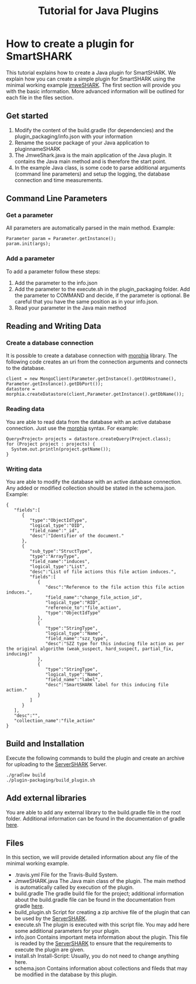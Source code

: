 ﻿---
layout: page
title: Tutorial for Java Plugins
permalink: /plugin/tutorial/java
---

# How to create a plugin for SmartSHARK
This tutorial explains how to create a Java plugin for SmartSHARK. We explain how you can create a simple plugin for SmartSHARK using the minimal working example [jmweSHARK](https://github.com/smartshark/jmweSHARK). The first section will provide you with the basic information. More advanced information will be outlined for each file in the files section.

## Get started
1. Modify the content of the build.gradle (for dependencies) and the plugin_packaging/info.json with your information
2. Rename the source package of your Java application to pluginnameSHARK
3. The JmweShark.java is the main application of the Java plugin. It contains the Java main method and is therefore the start point. 
4. In the example Java class, is some code to parse additional arguments (command line parameters) and setup the logging, the database connection and time measurements. 
## Command Line Parameters
### Get a parameter
All parameters are automatically parsed in the main method.
Example:
```
Parameter param = Parameter.getInstance();
param.init(args);
```
### Add a parameter
To add a parameter follow these steps:
1. Add the parameter to the info.json
2. Add the parameter to the execute.sh in the plugin_packaging folder. Add the parameter to COMMAND and decide, if the parameter is optional. Be careful that you have the same position as in your info.json.
3. Read your parameter in the Java main method
## Reading and Writing Data
### Create a database connection
It is possible to create a database connection with [morphia](https://github.com/MorphiaOrg/morphia) library. The following code creates an uri from the connection arguments and connects to the database.
```
client = new MongoClient(Parameter.getInstance().getDbHostname(), Parameter.getInstance().getDbPort());
datastore = morphia.createDatastore(client,Parameter.getInstance().getDbName());
```
### Reading data 
You are able to read data from the database with an active database connection. Just use the [morphia](https://github.com/MorphiaOrg/morphia) syntax. For example:
```
Query<Project> projects = datastore.createQuery(Project.class);
for (Project project : projects) {
  System.out.println(project.getName());
}
```
### Writing data
You are able to modify the database with an active database connection. Any added or modified collection should be stated in the schema.json.
Example:
```
{
   "fields":[
      {
         "type":"ObjectIdType",
         "logical_type":"OID",
         "field_name":"_id",
         "desc":"Identifier of the document."
      },
      {
         "sub_type":"StructType",
         "type":"ArrayType",
         "field_name":"induces",
         "logical_type":"List",
         "desc":"List of file actions this file action induces.",
         "fields":[
            {
               "desc":"Reference to the file action this file action induces.",
               "field_name":"change_file_action_id",
               "logical_type":"RID",
               "reference_to":"file_action",
               "type":"ObjectIdType"
            },
            {
               "type":"StringType",
               "logical_type":"Name",
               "field_name":"szz_type",
               "desc":"SZZ type for this inducing file action as per the original algorithm (weak_suspect, hard_suspect, partial_fix, inducing)"
            },
            {
               "type":"StringType",
               "logical_type":"Name",
               "field_name":"label",
               "desc":"SmartSHARK label for this inducing file action."
            }
         ]
      }
   ],
   "desc":"",
   "collection_name":"file_action"
}
```

## Build and Installation
Execute the following commands to build the plugin and create an archive for uploading to the [ServerSHARK](https://github.com/smartshark/serverSHARK) Server.
```
./gradlew build
./plugin-packaging/build_plugin.sh
```

## Add external libraries
You are able to add any external library to the build.gradle file in the root folder.
Additional information can be found in the documentation of gradle [here](https://gradle.org/).

## Files
In this section, we will provide detailed information about any file of the minimal working example. 
* .travis.yml
File for the Travis-Build System. 
* JmweSHARK.java
The Java main class of the plugin. The main method is automatically called by execution of the plugin.
* build.gradle
The gradle build file for the project; additional information about the build.gradle file can be found in the documentation from gradle [here](https://docs.gradle.org/current/userguide/tutorial_using_tasks.html).
* build_plugin.sh
Script for creating a zip archive file of the plugin that can be used by the [ServerSHARK](https://github.com/smartshark/serverSHARK). 
* execute.sh
The plugin is executed with this script file. You may add here some additional parameters for your plugin.
* info.json
Contains important meta information about the plugin. This file is readed by the [ServerSHARK](https://github.com/smartshark/serverSHARK) to ensure that the requirements to execute the plugin are given. 
* install.sh
Install-Script: Usually, you do not need to change anything here. 
* schema.json
Contains information about collections and fileds that may be modified in the database by this plugin.



